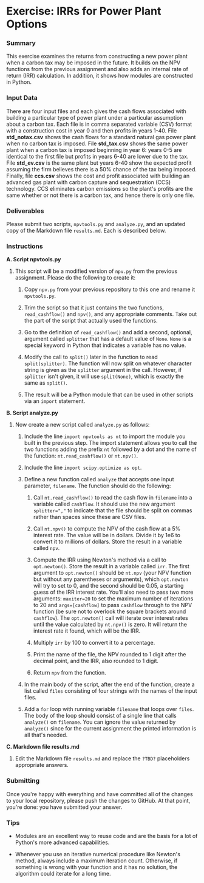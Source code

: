 # Exercise: IRRs for Power Plant Options

### Summary

This exercise examines the returns from constructing a new power plant when a carbon tax may be imposed in the future. It builds on the NPV functions from the previous assignment and also adds an internal rate of return (IRR) calculation. In addition, it shows how modules are constructed in Python. 

### Input Data

There are four input files and each gives the cash flows associated with building a particular type of power plant under a particular assumption about a carbon tax. Each file is in comma separated variable (CSV) format with a construction cost in year 0 and then profits in years 1-40. File **std_notax.csv** shows the cash flows for a standard natural gas power plant when no carbon tax is imposed. File **std_tax.csv** shows the same power plant when a carbon tax is imposed beginning in year 6: years 0-5 are identical to the first file but profits in years 6-40 are lower due to the tax. File **std_ev.csv** is the same plant but years 6-40 show the expected profit assuming the firm believes there is a 50% chance of the tax being imposed. Finally, file **ccs.csv** shows the cost and profit associated with building an advanced gas plant with carbon capture and sequestration (CCS) technology. CCS eliminates carbon emissions so the plant's profits are the same whether or not there is a carbon tax, and hence there is only one file.

### Deliverables

Please submit two scripts, `npvtools.py` and `analyze.py`, and an updated copy of the Markdown file `results.md`. Each is described below.

### Instructions

**A. Script npvtools.py**

1. This script will be a modified version of `npv.py` from the previous assignment. Please do the following to create it:

    1. Copy `npv.py` from your previous repository to this one and rename it `npvtools.py`.

    1. Trim the script so that it just contains the two functions, `read_cashflow()` and `npv()`, and any appropriate comments. Take out the part of the script that actually used the functions.

    1. Go to the definition of `read_cashflow()` and add a second, optional, argument called `splitter` that has a default value of `None`. `None` is a special keyword in Python that indicates a variable has no value.
    
    1. Modify the call to `split()` later in the function to read `split(splitter)`. The function will now split on whatever character string is given as the `splitter` argument in the call. However, if `splitter` isn't given, it will use `split(None)`, which is exactly the same as `split()`.
    
    1. The result will be a Python module that can be used in other scripts via an `import` statement.

**B. Script analyze.py**

1. Now create a new script called `analyze.py` as follows:

    1. Include the line `import npvtools as nt` to import the module you built in the previous step. The import statement allows you to call the two functions adding the prefix `nt` followed by a dot and the name of the function: `nt.read_cashflow()` or `nt.npv()`.

    1. Include the line `import scipy.optimize as opt`.

    1. Define a new function called `analyze` that accepts one input     parameter, `filename`. The function should do the following:

        1. Call `nt.read_cashflow()` to read the cash flow in `filename` into a variable called `cashflow`. It should use the new argument `splitter=","` to indicate that the file should be split on commas rather than spaces since these are CSV files.

        1. Call `nt.npv()` to compute the NPV of the cash flow at a 5% interest rate. The value will be in dollars. Divide it by 1e6 to convert it to millions of dollars. Store the result in a variable called `npv`.

        1. Compute the IRR using Newton's method via a call to `opt.newton()`. Store the result in a variable called `irr`. The first argument to `opt.newton()` should be `nt.npv` (your NPV function but without any parentheses or arguments), which `opt.newton` will try to set to 0, and the second should be 0.05, a starting guess of the IRR interest rate. You'll also need to pass two more arguments: `maxiter=20` to set the maximum number of iterations to 20 and `args=[cashflow]` to pass `cashflow` through to the NPV function (be sure not to overlook the square brackets around `cashflow`). The `opt.newton()` call will iterate over interest rates until the value calculated by `nt.npv()` is zero. It will return the interest rate it found, which will be the IRR.

        1. Multiply `irr` by 100 to convert it to a percentage.

        1. Print the name of the file, the NPV rounded to 1 digit after the
        decimal point, and the IRR, also rounded to 1 digit.

        1. Return `npv` from the function.

    1. In the main body of the script, after the end of the function, create a list called `files` consisting of four strings with the names of the input files. 

    1. Add a `for` loop with running variable `filename` that loops over `files`. The body of the loop should consist of a single line that calls `analyze()` on `filename`. You can ignore the value returned by `analyze()` since for the current assignment the printed information is all that's needed.

**C. Markdown file results.md**

1. Edit the Markdown file `results.md` and replace the `?TBD?`
    placeholders appropriate answers.
    
### Submitting

Once you're happy with everything and have committed all of the changes to
your local repository, please push the changes to GitHub. At that point,
you're done: you have submitted your answer.

### Tips

+ Modules are an excellent way to reuse code and are the basis for a lot
of Python's more advanced capabilities.

+ Whenever you use an iterative numerical procedure like Newton's method,
always include a maximum iteration count. Otherwise, if something is
wrong with your function and it has no solution, the algorithm could
iterate for a long time.
